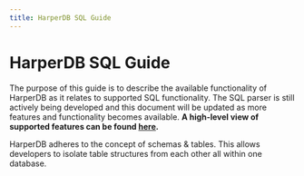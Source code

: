 ```yaml
---
title: HarperDB SQL Guide
---
```


# HarperDB SQL Guide

The purpose of this guide is to describe the available functionality of HarperDB as it relates to supported SQL functionality. The SQL parser is still actively being developed and this document will be updated as more features and functionality becomes available.  **A high-level view of supported features can be found [here](./features-matrix).**



HarperDB adheres to the concept of schemas & tables.  This allows developers to isolate table structures from each other all within one database.
